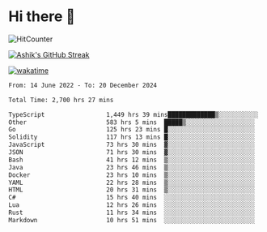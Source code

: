 # Hi there 👋

![HitCounter](https://hits.seeyoufarm.com/api/count/incr/badge.svg?url=https%3A%2F%2Fgithub.com%2Fashrhmn1212%2Fhit-counter)

<!-- ![Contribution Graph](https://github-readme-activity-graph.cyclic.app/graph?username=ashrhmn) -->


<!-- [![Top Langs](https://github-readme-stats.vercel.app/api/top-langs/?username=ashrhmn&layout=compact&theme=synthwave&langs_count=10&card_width=445)](https://github.com/anuraghazra/github-readme-stats) -->

[![Ashik's GitHub Streak](https://github-readme-streak-stats.herokuapp.com/?user=ashrhmn&theme=blood&fire=DD7F1C&background=151515&dates=9f9f9f&border=DD2727)](https://git.io/streak-stats)

<!-- ![Ashik's GitHub stats](https://github-readme-stats.vercel.app/api/?username=ashrhmn&show_icons=true&title_color=fff&icon_color=79ff97&text_color=9f9f9f&bg_color=151515) -->

[![wakatime](https://wakatime.com/badge/user/3df86613-ba63-4631-8e65-0ff18e7becad.svg)](https://wakatime.com/@3df86613-ba63-4631-8e65-0ff18e7becad)

<!--START_SECTION:waka-->

```txt
From: 14 June 2022 - To: 20 December 2024

Total Time: 2,700 hrs 27 mins

TypeScript                 1,449 hrs 39 mins█████████████▒░░░░░░░░░░░   53.69 %
Other                      583 hrs 5 mins  █████▒░░░░░░░░░░░░░░░░░░░   21.59 %
Go                         125 hrs 23 mins █░░░░░░░░░░░░░░░░░░░░░░░░   04.64 %
Solidity                   117 hrs 13 mins █░░░░░░░░░░░░░░░░░░░░░░░░   04.34 %
JavaScript                 73 hrs 30 mins  ▓░░░░░░░░░░░░░░░░░░░░░░░░   02.72 %
JSON                       71 hrs 30 mins  ▓░░░░░░░░░░░░░░░░░░░░░░░░   02.65 %
Bash                       41 hrs 12 mins  ▒░░░░░░░░░░░░░░░░░░░░░░░░   01.53 %
Java                       23 hrs 46 mins  ▒░░░░░░░░░░░░░░░░░░░░░░░░   00.88 %
Docker                     23 hrs 10 mins  ▒░░░░░░░░░░░░░░░░░░░░░░░░   00.86 %
YAML                       22 hrs 28 mins  ▒░░░░░░░░░░░░░░░░░░░░░░░░   00.83 %
HTML                       20 hrs 31 mins  ▒░░░░░░░░░░░░░░░░░░░░░░░░   00.76 %
C#                         15 hrs 40 mins  ░░░░░░░░░░░░░░░░░░░░░░░░░   00.58 %
Lua                        12 hrs 26 mins  ░░░░░░░░░░░░░░░░░░░░░░░░░   00.46 %
Rust                       11 hrs 34 mins  ░░░░░░░░░░░░░░░░░░░░░░░░░   00.43 %
Markdown                   10 hrs 51 mins  ░░░░░░░░░░░░░░░░░░░░░░░░░   00.40 %
```

<!--END_SECTION:waka-->


<!--### Most Used Languages
<img src="https://wakatime.com/share/@ashrhmn/24ecb986-5bf8-4607-af7f-0aab08908d8c.png" />

### Favourite Tools
<img src="https://wakatime.com/share/@ashrhmn/f4e08015-f3bc-460a-9228-95a3ba11c604.png" />-->
